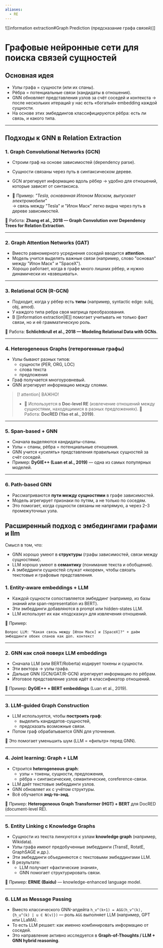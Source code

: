 ```yaml
---
aliases:
  - RE
---
```

![[information extraction#Graph Prediction (предсказание графа связей)]]

# Графовые нейронные сети для поиска связей сущностей
## Основная идея

- Узлы графа = сущности (или их спаны).
- Рёбра = потенциальные связи (кандидаты в отношения).
- GNN обновляет представления узлов за счёт соседей и контекста → после нескольких итераций у нас есть «богатый» embedding каждой сущности.
- На основе этих эмбеддингов классифицируются рёбра: есть ли связь, и какого типа.

---

## Подходы к GNN в Relation Extraction

### 1. **Graph Convolutional Networks (GCN)**

- Строим граф на основе зависимостей (dependency parse).
- Сущности связаны через путь в синтаксическом дереве.
- GCN агрегирует информацию вдоль рёбер → удобно для отношений, которые зависят от синтаксиса.
    
- 📌 Пример: _"Tesla, основанная Илоном Маском, выпускает электромобили"_  
    → связь между "Tesla" и "Илон Маск" легко видна через путь в дереве зависимостей.
    
🔗 Работа: **Zhang et al., 2018 — Graph Convolution over Dependency Trees for Relation Extraction**.

---

### 2. **Graph Attention Networks (GAT)**

- Вместо равномерного усреднения соседей вводится **attention**.
- Модель учится выделять важные связи (например, слово "основал" между "Илон Маск" и "SpaceX").
- Хорошо работает, когда в графе много лишних рёбер, и нужно динамически их «взвешивать».

---

### 3. **Relational GCN (R-GCN)**

- Подходит, когда у рёбер есть **типы** (например, syntactic edge: subj, obj, amod).
- У каждого типа ребра своя матрица преобразования.
- В [[information extraction|IE]] помогает учитывать не только факт связи, но и её грамматическую роль.

🔗 Работа: **Schlichtkrull et al., 2018 — Modeling Relational Data with GCNs**.

---

### 4. **Heterogeneous Graphs (гетерогенные графы)** 

- Узлы бывают разных типов:
    - сущности (PER, ORG, LOC)
    - слова текста
    - предложения
- Граф получается многоуровневый.
- GNN агрегирует информацию между слоями.
>[! attention] ВАЖНО!
> - 📌 Используется в **Doc-level RE** (извлечение отношений между сущностями, находящимися в разных предложениях). 
🔗 Работа: **DocRED (Yao et al., 2019)**.

---

### 5. **Span-based + GNN**

- Сначала выделяются кандидаты-спаны.
- Узлы = спаны, рёбра = потенциальные отношения.
- GNN учится «усилять» представления правильных сущностей за счёт соседей.
- Пример: **DyGIE++ (Luan et al., 2019)** — одна из самых популярных моделей.

---

### 6. **Path-based GNN**

- Рассматриваются **пути между сущностями** в графе зависимостей.
- Модель агрегирует признаки по путям, а не только по соседям.
- Это помогает, когда сущности связаны не напрямую, а через 2–3 промежуточных узла.

## Расширенный подход с эмбедингами графами и llm
Смысл в том, что:

- GNN хорошо умеют в **структуры** (графы зависимостей, связи между сущностями).
- LLM хорошо умеют в **семантику** (понимание текста и обобщения).
- А эмбеддинги сущностей служат «якорем», чтобы связать текстовые и графовые представления.

### 1. **Entity-aware embeddings + LLM**

- Каждой сущности сопоставляется эмбеддинг (например, из базы знаний или span-representation из BERT).
- Эти эмбеддинги добавляются в prompt или hidden-states LLM.
- LLM использует их как «подсказку» для извлечения отношений.

📌 Пример:

`Вопрос LLM: "Какая связь между [Илон Маск] и [SpaceX]?" + даём эмбеддинги обоих спанов как доп. контекст`

---

### 2. **GNN как слой поверх LLM embeddings**

- Сначала LLM (или BERT/Roberta) кодирует токены и сущности.
- Эти вектора → узлы графа.
- Дальше GNN (GCN/GAT/R-GCN) агрегирует информацию по рёбрам.
- Итоговое представление узлов идёт в классификатор отношений.

🔗 Пример: **DyGIE++ + BERT embeddings** (Luan et al., 2019).

---

### 3. **LLM-guided Graph Construction**

- LLM используется, чтобы **построить граф**:
    - выделить кандидатов-сущностей,
    - предсказать возможные связи.
- Потом граф обрабатывается GNN для уточнения.

📌 Это помогает уменьшить шум (LLM = «фильтр» перед GNN).

---

### 4. **Joint learning: Graph + LLM**

- Строится **heterogeneous graph**:
    - узлы = токены, сущности, предложения,
    - рёбра = синтаксические, семантические, coreference-связи.
- LLM даёт текстовые эмбеддинги узлов.
- GNN обновляет их с учётом структуры.
- Всё обучается **энд-то-энд**.

🔗 Пример: **Heterogeneous Graph Transformer (HGT) + BERT** для DocRED (document-level RE).

---

### 5. **Entity Linking с Knowledge Graphs**

- Сущности из текста линкуются к узлам **knowledge graph** (например, Wikidata).
- Узлы графа имеют предобученные эмбеддинги (TransE, RotatE, GraphSAGE и др.).
- Эти эмбеддинги объединяются с текстовыми эмбеддингами LLM.
- В результате:
    - LLM получает «фактические знания»,
    - GNN помогает структурировать связи.

🔗 Пример: **ERNIE (Baidu)** — knowledge-enhanced language model.

---

### 6. **LLM as Message Passing**

- Вместо классического GNN-апдейта
    `h_v^(k+1) = AGG(h_v^(k), {h_u^(k) | u ∈ N(v)})`
    — роль `AGG` выполняет LLM (например, GPT или LLaMA).
- То есть LLM решает: как именно комбинировать информацию от соседей.
- Это направление активно исследуется в **Graph-of-Thoughts / LLM + GNN hybrid reasoning**.